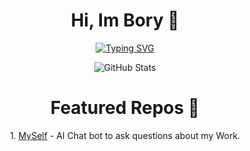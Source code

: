<h1 align="center">
  Hi, Im Bory 🌱
</h1>
<p align="center">
  <a href="https://git.io/typing-svg">
    <img src="https://readme-typing-svg.demolab.com?font=Fira+Code&weight=100&size=16&duration=3000&pause=1000&color=FF671F&background=212121&center=true&vCenter=true&width=435&lines=Full-stack+Developer+and+UX%2FUI+Designer" alt="Typing SVG" />
  </a>
</p>
<div align="center">
     <img src="https://github-readme-stats.vercel.app/api?username=Abduboriy1&show_icons=true&theme=flag-india" alt="GitHub Stats" />
</div>

<h1 align="center">
  Featured Repos 🍳 
</h1>
<div align="center">
  1. <a href="https://github.com/Abduboriy1/MySelf">MySelf</a> - AI Chat bot to ask questions about my Work.
</div>

